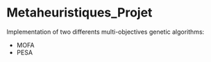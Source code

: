 # Metaheuristiques_Projet

Implementation of two differents multi-objectives genetic algorithms: 
- MOFA 
- PESA